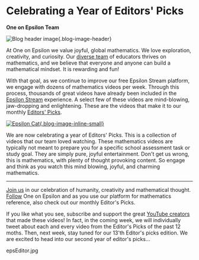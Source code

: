 # Celebrating a Year of Editors' Picks

**One on Epsilon Team**

![Blog header image](https://es-app.com/assets/pix18a.jpg){.blog-image-header}

At One on Epsilon we value joyful, global mathematics. We love exploration, creativity, and curiosity. Our [diverse team](https://oneonepsilon.com/epsilonstream/#content-team) of educators thrives on mathematics, and we believe that everyone and anyone can build a mathematical mindset. It is rewarding and fun!

With that goal, as we continue to improve our free Epsilon Stream platform, we engage with dozens of mathematics videos per week. Through this process, thousands of great videos have already been included in the [Epsilon Stream](https://oneonepsilon.com/epsilonstream/) experience. A select few of these videos are mind-blowing, jaw-dropping and enlightening. These are the videos that make it to our monthly [Editors' Picks](https://epsilonstream.com/topic/editorspicks/).

[![Epsilon Cat](https://es-app.com/assets/ef78xv.png){.blog-image-inline-small}](https://epsilonstream.com/topic/editorspicks/)

We are now celebrating a year of Editors' Picks. This is a collection of videos that our team loved watching. These mathematics videos are typically not meant to prepare you for a specific school assessment task or study goal. They are simply pure, joyful entertainment. Don't get us wrong, this is mathematics, with plenty of thought provoking content. So engage and think as you watch this mind blowing, joyful, and charming mathematics.

***

[Join us](https://oneonepsilon.com/register/) in our celebration of humanity, creativity and mathematical thought. [Follow](https://twitter.com/OneOnEpsilon) One on Epsilon and as you use our platform for mathematics reference, also check out our monthly Editor's Picks.

If you like what you see, subscribe and support the great [YouTube creators](https://epsilonstream.com/topic/channels/) that made these videos! In fact, in the coming week, we will individually tweet about each and every video from the Editor's Picks of the past 12 moths. Then, next week, stay tuned for our 13'th Editor's picks edition. We are excited to head into our second year of editor's picks...

epsEditor.jpg
